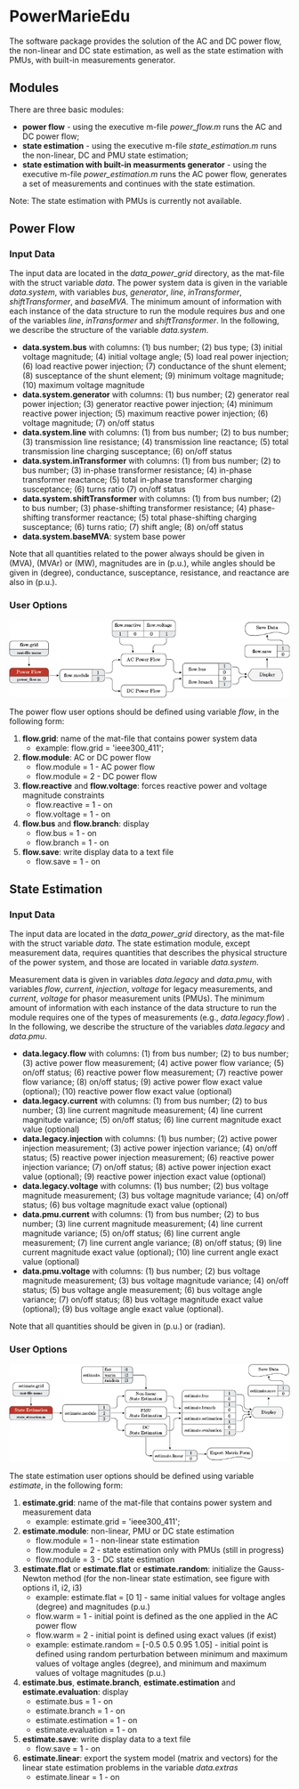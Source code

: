 # PowerMarieEdu

The software package provides the solution of the AC and DC power flow, the non-linear and DC state estimation, as well as the state estimation with PMUs, with built-in measurements generator.

## Modules

There are three basic modules:
   - **power flow** - using the executive m-file *power_flow.m* runs the AC and DC power flow;
   - **state estimation** - using the executive m-file *state_estimation.m* runs the non-linear, DC and PMU state estimation;
   - **state estimation with built-in measurments generator** - using the executive m-file *power_estimation.m* runs the AC power flow, generates a set of measurements and continues with the state estimation.
   
Note: The state estimation with PMUs is currently not available.

## Power Flow
### Input Data

The input data are located in the *data_power_grid* directory, as the mat-file with the struct variable *data*. The power system data is given in the variable *data.system*, with variables *bus*, *generator*, *line*, *inTransformer*, *shiftTransformer*, and *baseMVA*.  The minimum amount of information with each instance of the data structure to run the module requires *bus* and one of the variables *line*, *inTransformer* and *shiftTransformer*. In the following, we describe the structure of the variable *data.system*.
   - **data.system.bus** with columns: (1) bus number; (2) bus type; (3) initial voltage magnitude; (4) initial voltage angle; (5) load real power injection; (6) load reactive power injection; (7) conductance of the shunt element; (8) susceptance of the shunt element; (9) minimum voltage magnitude; (10) maximum voltage magnitude 
   - **data.system.generator** with columns: (1) bus number; (2) generator real power injection; (3) generator reactive power injection; (4) minimum reactive power injection; (5) maximum reactive power injection; (6) voltage magnitude; (7) on/off status
   - **data.system.line** with columns: (1) from bus number; (2) to bus number; (3) transmission line resistance; (4) transmission line reactance; (5) total transmission line charging susceptance; (6) on/off status 
   - **data.system.inTransformer** with columns: (1) from bus number; (2) to bus number; (3) in-phase transformer resistance; (4) in-phase transformer reactance; (5) total in-phase transformer charging susceptance; (6) turns ratio (7) on/off status
   - **data.system.shiftTransformer** with columns: (1) from bus number; (2) to bus number; (3) phase-shifting transformer resistance; (4) phase-shifting transformer reactance; (5) total phase-shifting charging susceptance; (6) turns ratio; (7) shift angle; (8) on/off status 
   - **data.system.baseMVA**: system base power

Note that all quantities related to the power always should be given in (MVA), (MVAr) or (MW), magnitudes are in (p.u.), while angles should be given in (degree), conductance, susceptance, resistance, and reactance are also in (p.u.).

### User Options
<p align="center">
<img src="/doc/figures/power_flow_chart.png" scale="1">
</p>

The power flow user options should be defined using variable *flow*, in the following form:
  1. **flow.grid**: name of the mat-file that contains power system data
      * example: flow.grid = 'ieee300_411';
  2. **flow.module**: AC or DC power flow
      * flow.module = 1 - AC power flow
      * flow.module = 2 - DC power flow
  3. **flow.reactive** and **flow.voltage**: forces reactive power and voltage magnitude constraints
      * flow.reactive = 1 - on
      * flow.voltage = 1 - on      
  4. **flow.bus** and **flow.branch**: display
      * flow.bus = 1 - on      
      * flow.branch = 1 - on        
   5. **flow.save**: write display data to a text file
      * flow.save = 1 - on        
      
## State Estimation
### Input Data
The input data are located in the *data_power_grid* directory, as the mat-file with the struct variable *data*. The state estimation module, except measurement data, requires quantities that describes the physical structure of the power system, and those are located in variable *data.system*.

Measurement data is given in variables *data.legacy* and *data.pmu*, with variables *flow*, *current*, *injection*, *voltage* for legacy measurements, and *current*, *voltage* for phasor measurement units (PMUs). The minimum amount of information with each instance of the data structure to run the module requires one of the types of measurements (e.g., *data.legacy.flow*) . In the following, we describe the structure of the variables *data.legacy* and *data.pmu*.
  - **data.legacy.flow** with columns: (1) from bus number; (2) to bus number; (3) active power flow measurement; (4) active power flow variance; (5) on/off status; (6) reactive power flow measurement; (7) reactive power flow variance; (8) on/off status; (9) active power flow exact value (optional); (10) reactive power flow exact value (optional) 
  - **data.legacy.current** with columns: (1) from bus number; (2) to bus number; (3) line current magnitude measurement; (4) line current magnitude variance; (5) on/off status; (6) line current magnitude exact value (optional)
  - **data.legacy.injection** with columns: (1) bus number; (2) active power injection measurement; (3) active power injection variance; (4) on/off status; (5) reactive power injection measurement; (6) reactive power injection variance; (7) on/off status; (8) active power injection exact value (optional); (9) reactive power injection exact value (optional)   
  - **data.legacy.voltage** with columns: (1) bus number; (2) bus voltage magnitude measurement; (3) bus voltage magnitude variance; (4) on/off status; (6) bus voltage magnitude exact value (optional) 
  - **data.pmu.current** with columns: (1) from bus number; (2) to bus number; (3) line current magnitude measurement; (4) line current magnitude variance; (5) on/off status; (6) line current angle measurement; (7) line current angle variance; (8) on/off status; (9) line current magnitude exact value (optional); (10) line current angle exact value (optional)
  - **data.pmu.voltage** with columns: (1) bus number; (2) bus voltage magnitude measurement; (3) bus voltage magnitude variance; (4) on/off status; (5) bus voltage angle measurement; (6) bus voltage angle variance; (7) on/off status; (8) bus voltage magnitude exact value (optional); (9) bus voltage angle exact value (optional).
  
Note that all quantities should be given in (p.u.) or (radian). 

### User Options
<p align="center">
<img src="/doc/figures/state_estimation_chart.png" scale="1">
</p>

The state estimation user options should be defined using variable *estimate*, in the following form:
  1. **estimate.grid**: name of the mat-file that contains power system and measurement data
      * example: estimate.grid = 'ieee300_411';
  2. **estimate.module**: non-linear, PMU or DC state estimation
      * flow.module = 1 - non-linear state estimation
      * flow.module = 2 - state estimation only with PMUs (still in progress)
      * flow.module = 3 - DC state estimation      
  3. **estimate.flat** or **estimate.flat** or **estimate.random**: initialize the Gauss-Newton method (for the non-linear state estimation, see figure with options i1, i2, i3)
      * example: estimate.flat = [0 1] -  same initial values for voltage angles (degree) and magnitudes (p.u.) 
      * flow.warm = 1 - initial point is defined as the one applied in the AC power flow 
      * flow.warm = 2 - initial point is defined using exact values (if exist) 
      * example: estimate.random = [-0.5 0.5 0.95 1.05] - initial point is defined using random perturbation between minimum and maximum values of voltage angles (degree), and minimum and maximum values of voltage magnitudes (p.u.)     
  4. **estimate.bus**, **estimate.branch**, **estimate.estimation** and **estimate.evaluation**: display
      * estimate.bus = 1 - on      
      * estimate.branch = 1 - on
      * estimate.estimation = 1 - on      
      * estimate.evaluation = 1 - on       
   5. **estimate.save**: write display data to a text file
      * flow.save = 1 - on 
   6. **estimate.linear**: export the system model (matrix and vectors) for the linear state estimation problems in the variable *data.extras*
      * estimate.linear = 1 - on       
